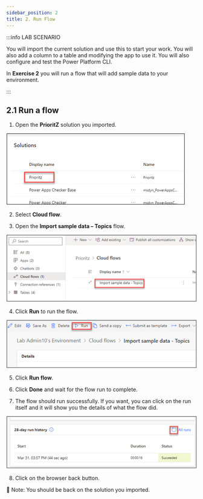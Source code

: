 ```yaml
---
sidebar_position: 2
title: 2. Run Flow
---
```


:::info LAB SCENARIO

You will import the current solution and use this to start your work. You will also add a column to a table and modifying the app to use it. You will also configure and test the Power Platform CLI.

In **Exercise 2** you will run a flow that will add sample data to your environment.

:::

## 2.1 Run a flow

1.  Open the **PrioritZ** solution you imported.


![Lab-01 Image](./img/lab01-05.png)

2.	Select **Cloud flow**.

3.	Open the **Import sample data – Topics** flow.


![Lab-01 Image](./img/lab01-06.png)

4.	Click **Run** to run the flow.

![Lab-01 Image](./img/lab01-07.png)

5.	Click **Run flow**.

6.	Click **Done** and wait for the flow run to complete.

7.	The flow should run successfully. If you want, you can click on the run itself and it will show you the details of what the flow did.


![Lab-01 Image](./img/lab01-08.png) 

8.	Click on the browser back button.

🤖 Note: You should be back on the solution you imported.
